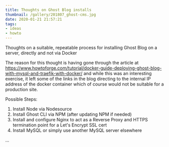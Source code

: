 ```yaml
---
title: Thoughts on Ghost Blog installs
thumbnail: /gallery/201807_ghost-cms.jpg
date: 2020-01-21 21:57:21
tags:
- ideas
- howto
---
```

Thoughts on a suitable, repeatable process for installing Ghost Blog on a server, directly and not via Docker

The reason for this thought is having gone through the article at https://www.howtoforge.com/tutorial/docker-guide-deploying-ghost-blog-with-mysql-and-traefik-with-docker/ and while this was an interesting exercise, it left some of the links in the blog directing to the internal IP address of the docker container which of course would not be suitable for a production site.

Possible Steps:
1. Install Node via Nodesource
2. Install Ghost CLI via NPM (after updating NPM if needed)
3. Install and configure Nginx to act as a Reverse Proxy and HTTPS termination point for a Let's Encrypt SSL cert
4. Install MySQL or simply use another MySQL server elsewhere

...
